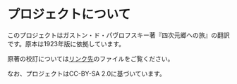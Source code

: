 # プロジェクトについて
このプロジェクトはガストン・ド・パヴロフスキー著『四次元郷への旅』の翻訳です。原本は1923年版に依拠しています。

原著の校訂については[リンク先](https://github.com/Dion-M-Sato/edition_voyage4d<Paste>)のファイルをご覧ください。

なお、プロジェクトはCC-BY-SA 2.0に基づいています。


